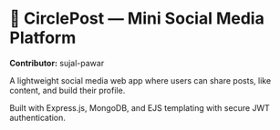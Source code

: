 # 📱 CirclePost — Mini Social Media Platform

**Contributor:** sujal-pawar

A lightweight social media web app where users can share posts, like content, and build their profile.

Built with Express.js, MongoDB, and EJS templating with secure JWT authentication.

